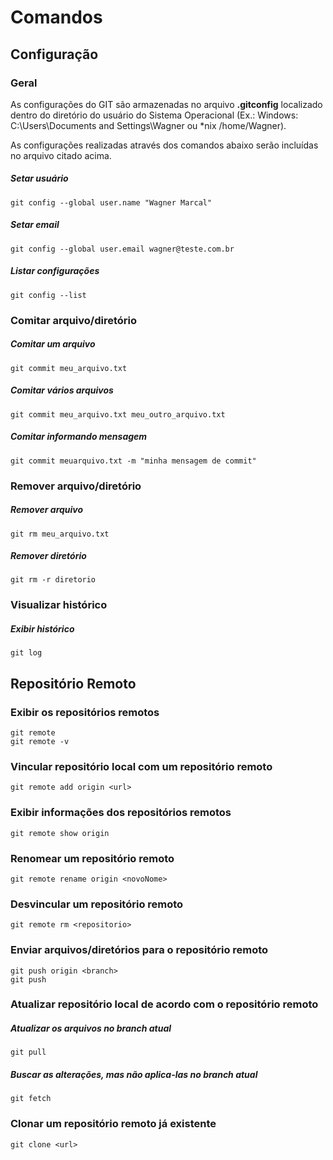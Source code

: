# Comandos

## Configuração

### Geral

As configurações do GIT são armazenadas no arquivo **.gitconfig** localizado dentro do diretório do usuário do Sistema Operacional (Ex.: Windows: C:\Users\Documents and Settings\Wagner ou *nix /home/Wagner).

As configurações realizadas através dos comandos abaixo serão incluídas no arquivo citado acima.

##### Setar usuário
	git config --global user.name "Wagner Marcal"

##### Setar email
	git config --global user.email wagner@teste.com.br

##### Listar configurações
	git config --list

### Comitar arquivo/diretório

##### Comitar um arquivo
	git commit meu_arquivo.txt

##### Comitar vários arquivos
	git commit meu_arquivo.txt meu_outro_arquivo.txt
	
##### Comitar informando mensagem
	git commit meuarquivo.txt -m "minha mensagem de commit"

### Remover arquivo/diretório

##### Remover arquivo
	git rm meu_arquivo.txt

##### Remover diretório
	git rm -r diretorio

### Visualizar histórico

##### Exibir histórico
	git log

## Repositório Remoto

### Exibir os repositórios remotos
	git remote
	git remote -v

### Vincular repositório local com um repositório remoto
	git remote add origin <url>
	
### Exibir informações dos repositórios remotos
	git remote show origin
	
### Renomear um repositório remoto 
	git remote rename origin <novoNome>
	
### Desvincular um repositório remoto
	git remote rm <repositorio>

### Enviar arquivos/diretórios para o repositório remoto
	git push origin <branch>
	git push
	

### Atualizar repositório local de acordo com o repositório remoto

##### Atualizar os arquivos no branch atual
	git pull
	
##### Buscar as alterações, mas não aplica-las no branch atual
	git fetch
	
### Clonar um repositório remoto já existente
	git clone <url>